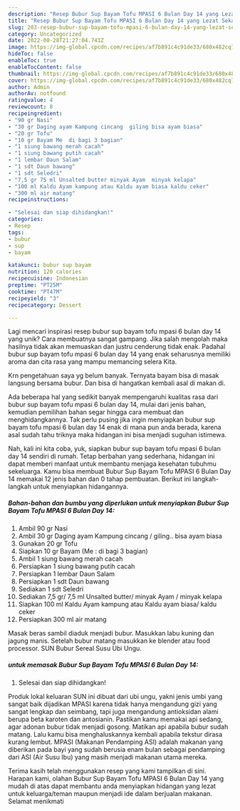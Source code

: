 ```yaml
---
description: "Resep Bubur Sup Bayam Tofu MPASI 6 Bulan Day 14 yang Lezat Sekali"
title: "Resep Bubur Sup Bayam Tofu MPASI 6 Bulan Day 14 yang Lezat Sekali"
slug: 203-resep-bubur-sup-bayam-tofu-mpasi-6-bulan-day-14-yang-lezat-sekali
category: Uncategorized
date: 2022-08-28T21:27:04.741Z
image: https://img-global.cpcdn.com/recipes/af7b891c4c91de33/680x482cq70/bubur-sup-bayam-tofu-mpasi-6-bulan-day-14-foto-resep-utama.jpg
hideToc: false
enableToc: true
enableTocContent: false
thumbnail: https://img-global.cpcdn.com/recipes/af7b891c4c91de33/680x482cq70/bubur-sup-bayam-tofu-mpasi-6-bulan-day-14-foto-resep-utama.jpg
cover: https://img-global.cpcdn.com/recipes/af7b891c4c91de33/680x482cq70/bubur-sup-bayam-tofu-mpasi-6-bulan-day-14-foto-resep-utama.jpg
author: Admin
authorAv: notfound
ratingvalue: 4
reviewcount: 8
recipeingredient:
- "90 gr Nasi"
- "30 gr Daging ayam Kampung cincang  giling bisa ayam biasa"
- "20 gr Tofu"
- "10 gr Bayam Me  di bagi 3 bagian"
- "1 siung bawang merah cacah"
- "1 siung bawang putih cacah"
- "1 lembar Daun Salam"
- "1 sdt Daun bawang"
- "1 sdt Seledri"
- "7,5 gr 75 ml Unsalted butter minyak Ayam  minyak kelapa"
- "100 ml Kaldu Ayam kampung atau Kaldu ayam biasa kaldu ceker"
- "300 ml air matang"
recipeinstructions:

- "Selesai dan siap dihidangkan!"
categories:
- Resep
tags:
- bubur
- sup
- bayam

katakunci: bubur sup bayam 
nutrition: 120 calories
recipecuisine: Indonesian
preptime: "PT25M"
cooktime: "PT47M"
recipeyield: "3"
recipecategory: Dessert

---
```





Lagi mencari inspirasi resep bubur sup bayam tofu mpasi 6 bulan day 14 yang unik? Cara membuatnya sangat gampang. Jika salah mengolah maka hasilnya tidak akan memuaskan dan justru cenderung tidak enak. Padahal bubur sup bayam tofu mpasi 6 bulan day 14 yang enak seharusnya memiliki aroma dan cita rasa yang mampu memancing selera Kita.





Krn pengetahuan saya yg belum banyak. Ternyata bayam bisa di masak langsung bersama bubur. Dan bisa di hangatkan kembali asal di makan di.

Ada beberapa hal yang sedikit banyak mempengaruhi kualitas rasa dari bubur sup bayam tofu mpasi 6 bulan day 14, mulai dari jenis bahan, kemudian pemilihan bahan segar hingga cara membuat dan menghidangkannya. Tak perlu pusing jika ingin menyiapkan bubur sup bayam tofu mpasi 6 bulan day 14 enak di mana pun anda berada, karena asal sudah tahu triknya maka hidangan ini bisa menjadi suguhan istimewa.






Nah, kali ini kita coba, yuk, siapkan bubur sup bayam tofu mpasi 6 bulan day 14 sendiri di rumah. Tetap berbahan yang sederhana, hidangan ini dapat memberi manfaat untuk membantu menjaga kesehatan tubuhmu sekeluarga. Kamu bisa membuat Bubur Sup Bayam Tofu MPASI 6 Bulan Day 14 memakai 12 jenis bahan dan 0 tahap pembuatan. Berikut ini langkah-langkah untuk menyiapkan hidangannya.

<!--inarticleads1-->

##### Bahan-bahan dan bumbu yang diperlukan untuk menyiapkan Bubur Sup Bayam Tofu MPASI 6 Bulan Day 14:

1. Ambil 90 gr Nasi
1. Ambil 30 gr Daging ayam Kampung cincang / giling.. bisa ayam biasa
1. Gunakan 20 gr Tofu
1. Siapkan 10 gr Bayam (Me : di bagi 3 bagian)
1. Ambil 1 siung bawang merah cacah
1. Persiapkan 1 siung bawang putih cacah
1. Persiapkan 1 lembar Daun Salam
1. Persiapkan 1 sdt Daun bawang
1. Sediakan 1 sdt Seledri
1. Sediakan 7,5 gr/ 7,5 ml Unsalted butter/ minyak Ayam / minyak kelapa
1. Siapkan 100 ml Kaldu Ayam kampung atau Kaldu ayam biasa/ kaldu ceker
1. Persiapkan 300 ml air matang


Masak beras sambil diaduk menjadi bubur. Masukkan labu kuning dan jagung manis. Setelah bubur matang masukkan ke blender atau food processor. SUN Bubur Sereal Susu Ubi Ungu. 

<!--inarticleads2-->

#####  untuk memasak Bubur Sup Bayam Tofu MPASI 6 Bulan Day 14:


1. Selesai dan siap dihidangkan!

Produk lokal keluaran SUN ini dibuat dari ubi ungu, yakni jenis umbi yang sangat baik dijadikan MPASI karena tidak hanya mengandung gizi yang sangat lengkap dan seimbang, tapi juga mengandung antioksidan alami berupa beta karoten dan antosianin. Pastikan kamu memakai api sedang, agar adonan bubur tidak menjadi gosong. Matikan api apabila bubur sudah matang. Lalu kamu bisa menghaluskannya kembali apabila tekstur dirasa kurang lembut. MPASI (Makanan Pendamping ASI) adalah makanan yang diberikan pada bayi yang sudah berusia enam bulan sebagai pendamping dari ASI (Air Susu Ibu) yang masih menjadi makanan utama mereka. 

Terima kasih telah menggunakan resep yang kami tampilkan di sini. Harapan kami, olahan Bubur Sup Bayam Tofu MPASI 6 Bulan Day 14 yang mudah di atas dapat membantu anda menyiapkan hidangan yang lezat untuk keluarga/teman maupun menjadi ide dalam berjualan makanan. Selamat menikmati
